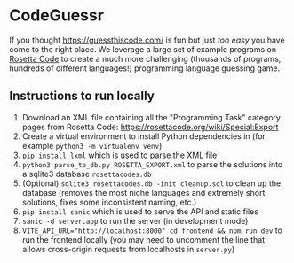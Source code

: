 # CodeGuessr

If you thought https://guessthiscode.com/ is fun but just *too easy* you have come to the right place.
We leverage a large set of example programs on [Rosetta Code](https://rosettacode.org/wiki/Rosetta_Code) to
create a much more challenging (thousands of programs, hundreds of different languages!) programming language guessing game.

## Instructions to run locally

1. Download an XML file containing all the "Programming Task" category pages from Rosetta Code: https://rosettacode.org/wiki/Special:Export
1. Create a virtual environment to install Python dependencies in (for example `python3 -m virtualenv venv`)
1. `pip install lxml` which is used to parse the XML file
1. `python3 parse_to_db.py ROSETTA_EXPORT.xml` to parse the solutions into a sqlite3 database `rosettacodes.db`
1. (Optional) `sqlite3 rosettacodes.db -init cleanup.sql` to clean up the database (removes the most niche languages and extremely short solutions, fixes some inconsistent naming, etc.)
1. `pip install sanic` which is used to serve the API and static files
1. `sanic -d server.app` to run the server (in development mode)
1. `VITE_API_URL="http://localhost:8000" cd frontend && npm run dev` to run the frontend locally (you may need to uncomment
the line that allows cross-origin requests from localhosts in `server.py`)
